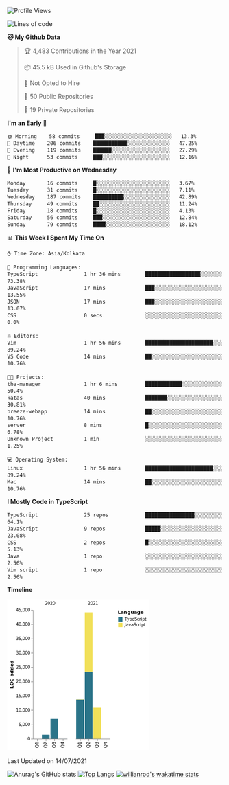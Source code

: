 <!--START_SECTION:waka-->
![Profile Views](http://img.shields.io/badge/Profile%20Views-1-blue)

![Lines of code](https://img.shields.io/badge/From%20Hello%20World%20I%27ve%20Written-77150%20lines%20of%20code-blue)

**🐱 My Github Data** 

> 🏆 4,483 Contributions in the Year 2021
 > 
> 📦 45.5 kB Used in Github's Storage 
 > 
> 🚫 Not Opted to Hire
 > 
> 📜 50 Public Repositories 
 > 
> 🔑 19 Private Repositories  
 > 
**I'm an Early 🐤** 

```text
🌞 Morning    58 commits     ███░░░░░░░░░░░░░░░░░░░░░░   13.3% 
🌆 Daytime    206 commits    ███████████░░░░░░░░░░░░░░   47.25% 
🌃 Evening    119 commits    ██████░░░░░░░░░░░░░░░░░░░   27.29% 
🌙 Night      53 commits     ███░░░░░░░░░░░░░░░░░░░░░░   12.16%

```
📅 **I'm Most Productive on Wednesday** 

```text
Monday       16 commits     █░░░░░░░░░░░░░░░░░░░░░░░░   3.67% 
Tuesday      31 commits     █░░░░░░░░░░░░░░░░░░░░░░░░   7.11% 
Wednesday    187 commits    ██████████░░░░░░░░░░░░░░░   42.89% 
Thursday     49 commits     ██░░░░░░░░░░░░░░░░░░░░░░░   11.24% 
Friday       18 commits     █░░░░░░░░░░░░░░░░░░░░░░░░   4.13% 
Saturday     56 commits     ███░░░░░░░░░░░░░░░░░░░░░░   12.84% 
Sunday       79 commits     ████░░░░░░░░░░░░░░░░░░░░░   18.12%

```


📊 **This Week I Spent My Time On** 

```text
⌚︎ Time Zone: Asia/Kolkata

💬 Programming Languages: 
TypeScript               1 hr 36 mins        ██████████████████░░░░░░░   73.38% 
JavaScript               17 mins             ███░░░░░░░░░░░░░░░░░░░░░░   13.55% 
JSON                     17 mins             ███░░░░░░░░░░░░░░░░░░░░░░   13.07% 
CSS                      0 secs              ░░░░░░░░░░░░░░░░░░░░░░░░░   0.0%

🔥 Editors: 
Vim                      1 hr 56 mins        ██████████████████████░░░   89.24% 
VS Code                  14 mins             ██░░░░░░░░░░░░░░░░░░░░░░░   10.76%

🐱‍💻 Projects: 
the-manager              1 hr 6 mins         ████████████░░░░░░░░░░░░░   50.4% 
katas                    40 mins             ███████░░░░░░░░░░░░░░░░░░   30.81% 
breeze-webapp            14 mins             ██░░░░░░░░░░░░░░░░░░░░░░░   10.76% 
server                   8 mins              █░░░░░░░░░░░░░░░░░░░░░░░░   6.78% 
Unknown Project          1 min               ░░░░░░░░░░░░░░░░░░░░░░░░░   1.25%

💻 Operating System: 
Linux                    1 hr 56 mins        ██████████████████████░░░   89.24% 
Mac                      14 mins             ██░░░░░░░░░░░░░░░░░░░░░░░   10.76%

```

**I Mostly Code in TypeScript** 

```text
TypeScript               25 repos            ████████████████░░░░░░░░░   64.1% 
JavaScript               9 repos             █████░░░░░░░░░░░░░░░░░░░░   23.08% 
CSS                      2 repos             █░░░░░░░░░░░░░░░░░░░░░░░░   5.13% 
Java                     1 repo              ░░░░░░░░░░░░░░░░░░░░░░░░░   2.56% 
Vim script               1 repo              ░░░░░░░░░░░░░░░░░░░░░░░░░   2.56%

```


**Timeline**

![Chart not found](https://raw.githubusercontent.com/wise-introvert/wise-introvert/master/charts/bar_graph.png) 


 Last Updated on 14/07/2021
<!--END_SECTION:waka-->
![Anurag's GitHub stats](https://github-readme-stats.vercel.app/api?username=wise-introvert&count_private=true&show_icons=true)
[![Top Langs](https://github-readme-stats.vercel.app/api/top-langs/?username=wise-introvert&langs_count=10)](https://github.com/anuraghazra/github-readme-stats)
[![willianrod's wakatime stats](https://github-readme-stats.vercel.app/api/wakatime?username=wiseintrovert)](https://github.com/anuraghazra/github-readme-stats)
